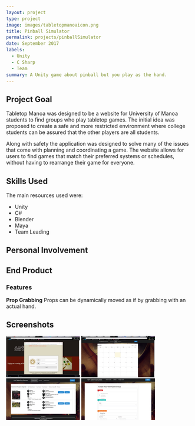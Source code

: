 ```yaml
---
layout: project
type: project
image: images/tabletopmanoaicon.png
title: Pinball Simulator
permalink: projects/pinballSimulator
date: September 2017
labels:
  - Unity
  - C Sharp
  - Team 
summary: A Unity game about pinball but you play as the hand.
---
```


## Project Goal
  Tabletop Manoa was designed to be a website for University of Manoa students to find groups who play tabletop games. 
  The initial idea was proposed to create a safe and more restricted environment where college students can be assured that the other players are all students. 
  
  Along with safety the application was designed to solve many of the issues that come with planning and coordinating a game. 
  The website allows for users to find games that match their preferred systems or schedules, without having to rearrange their game for everyone.
  

## Skills Used

The main resources used were:
* Unity
* C# 
* Blender
* Maya
* Team Leading

## Personal Involvement

## End Product

### Features

  **Prop Grabbing** Props can be dynamically moved as if by grabbing with an actual hand. 
  
## Screenshots
 
<a href="../images/tabletopLogIn.png"><img class="" style="max-width:200px;" src="../images/tabletopLogIn.png"></a>
<a href="../images/tabletopmanoacal.png"><img class="" style="max-width:200px;" src="../images/tabletopmanoacal.png"></a>
<a href="../images/tabletopManoa/browsePage.png"><img class="" style="max-width:200px;" src="../images/tabletopManoa/browsePage.png"></a>
<a href="../images/tabletopManoa/addPage.png"><img class="" style="max-width:200px;" src="../images/tabletopManoa/addPage.png"></a>
